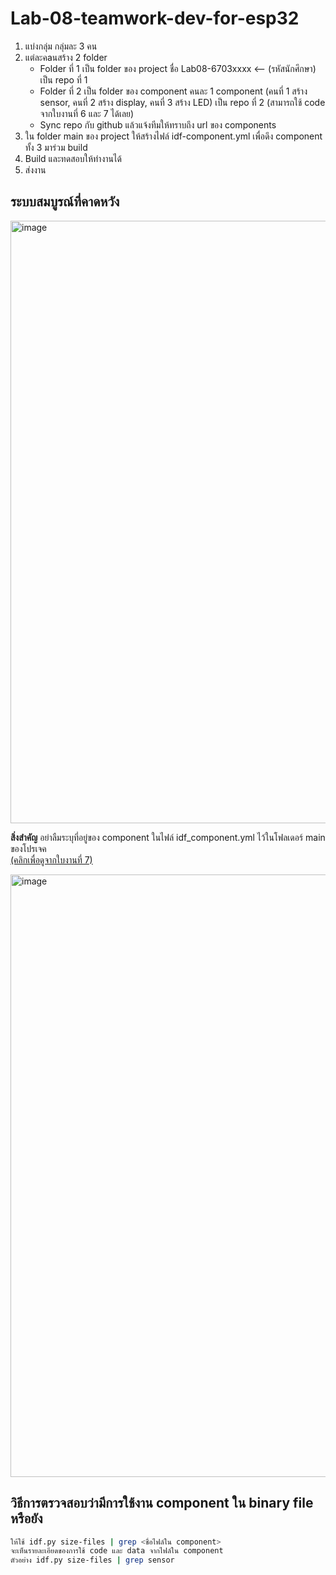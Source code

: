 # Lab-08-teamwork-dev-for-esp32
1. แบ่งกลุ่ม กลุ่มละ 3 คน
2. แต่ละคaนสร้าง 2 folder
   - Folder ที่ 1 เป็น folder ของ project ชื่อ Lab08-6703xxxx <-- (รหัสนักศึกษา) เป็น repo ที่ 1
   - Folder ที่ 2 เป็น folder ของ component คนละ 1 component  (คนที่ 1 สร้าง sensor, คนที่ 2 สร้าง display, คนที่ 3 สร้าง LED) เป็น repo ที่ 2  (สามารถใช้ code จากใบงานที่ 6 และ 7 ได้เลย)
   - Sync repo กับ github แล้วแจ้งทีมให้ทราบถึง url ของ components  
3. ใน folder main ของ project ให้สร้างไฟล์ idf-component.yml เพื่อดึง component ทั้ง 3 มาร่วม build
4. Build และทดสอบให้ทำงานได้
5. ส่งงาน

## ระบบสมบูรณ์ที่คาดหวัง
 
<img width="1588" height="964" alt="image" src="https://github.com/user-attachments/assets/b9c9e187-c856-4488-9dd5-0e3073ac7f61" />


**สิ่งสำคัญ** อย่าลืมระบุที่อยู่ของ component ในไฟล์ idf_component.yml ไว้ในโฟลเดอร์ main ของโปรเจค  
[(คลิกเพื่อดูจากใบงานที่ 7)](https://github.com/SPECIAL-TOPICS-COMPUTER-THURSDAY/Lab-07-ESP32-Components/blob/25bdbdd99a552249e83ae37346502de23b81b2bf/Labsheet%2007-1.md?plain=1#L345)

<img width="1579" height="964" alt="image" src="https://github.com/user-attachments/assets/aaa3e21b-b6a6-47d1-b2d8-25af96c07920" />


## วิธีการตรวจสอบว่ามีการใช้งาน component ใน binary file หรือยัง
```bash
ให้ใช้ idf.py size-files | grep <ชื่อไฟล์ใน component> 
จะเห็นรายละเอียดของการใช้ code และ data จากไฟล์ใน component
ตัวอย่าง idf.py size-files | grep sensor
```
